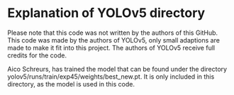 # Explanation of YOLOv5 directory
Please note that this code was not written by the authors of this GitHub. This code was made by the authors of YOLOv5, only small adaptions are made to make it fit into this project. The authors of YOLOv5 receive full credits for the code.

Aico Schreurs, has trained the model that can be found under the directory yolov5/runs/train/exp45/weights/best_new.pt. It is only included in this directory, as the model is used in this code.
